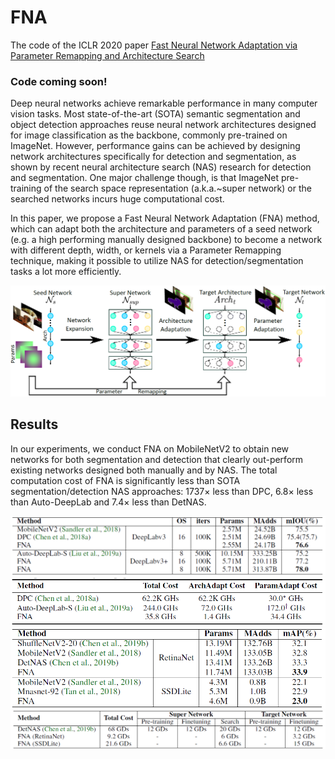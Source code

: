 # FNA
The code of the ICLR 2020 paper [Fast Neural Network Adaptation via Parameter Remapping and Architecture Search](https://openreview.net/forum?id=rklTmyBKPH)

### Code coming soon!

Deep neural networks achieve remarkable performance in many computer vision tasks. Most state-of-the-art (SOTA) semantic segmentation and object detection approaches reuse neural network architectures designed for image classification as the backbone, commonly pre-trained on ImageNet. However, performance gains can be achieved by designing network architectures specifically for detection and segmentation, as shown by recent neural architecture search (NAS) research for detection and segmentation. One major challenge though, is that ImageNet pre-training of the search space representation (a.k.a.~super network) or the searched networks incurs huge computational cost. 

In this paper, we propose a Fast Neural Network Adaptation (FNA) method, which can adapt both the architecture and parameters of a seed network (e.g. a high performing manually designed backbone) to become a network with different depth, width, or kernels via a Parameter Remapping technique, making it possible to utilize NAS for detection/segmentation tasks a lot more efficiently.

![framework](./imgs/framework.png)

## Results

In our experiments, we conduct FNA on MobileNetV2 to obtain new networks for both segmentation and detection that clearly out-perform existing networks designed both manually and by NAS. The total computation cost of FNA is significantly less than SOTA segmentation/detection NAS approaches: 1737$\times$ less than DPC, 6.8$\times$ less than Auto-DeepLab and 7.4$\times$ less than DetNAS.

![seg_results](./imgs/seg_results.png)
![seg_cost](./imgs/seg_cost.png)
![det_results](./imgs/det_results.png)
![det_cost](./imgs/det_cost.png)